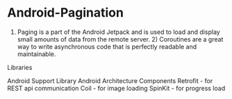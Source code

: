 # Android-Pagination
1) Paging is a part of the Android Jetpack and is used to load and display small amounts of data from the remote server.   2) Coroutines are a great way to write asynchronous code that is perfectly readable and maintainable. 

Libraries

Android Support Library
Android Architecture Components
Retrofit - for REST api communication
Coil - for image loading
SpinKit - for progress load
